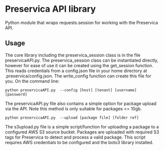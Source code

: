 # Preservica API library

Python module that wraps requests.session for working with the Preservica API.

## Usage
The core library including the preservica_session class is in the file
preservicaAPI.py. The preservica_session class can be instantiated directly,
however for ease of use it can be created using the get_session function.
This reads credentials from a config.json file in your home directory at
.preservica/config.json. The write_config function can create this file for you.
On the command line:
```
python preservicaAPI.py  --config [host] [tenant] [username] [password]
```
The preservicaAPI.py file also contains a simple option for package upload via
the API. Note this method is only suitable for packages <= 10gb.
```
python preservicaAPI.py  --upload [package file] [folder ref]
```
The s3upload.py file is a simple script/function for uploading a package to
a configured AWS S3 source bucket. Packages are uploaded with required S3 tags
for Preservica to detect and process a valid package. This script requires
AWS credentials to be configured and the boto3 library installed.
